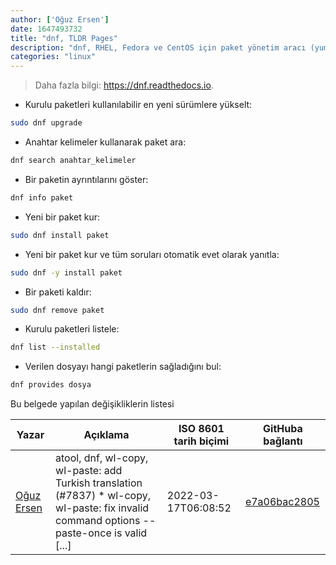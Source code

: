 ```yaml
---
author: ['Oğuz Ersen']
date: 1647493732
title: "dnf, TLDR Pages"
description: "dnf, RHEL, Fedora ve CentOS için paket yönetim aracı (yum'un yerini alır)."
categories: "linux"
---
```

> Daha fazla bilgi: <https://dnf.readthedocs.io>.

- Kurulu paketleri kullanılabilir en yeni sürümlere yükselt:

```bash
sudo dnf upgrade
```

- Anahtar kelimeler kullanarak paket ara:

```bash
dnf search anahtar_kelimeler
```

- Bir paketin ayrıntılarını göster:

```bash
dnf info paket
```

- Yeni bir paket kur:

```bash
sudo dnf install paket
```

- Yeni bir paket kur ve tüm soruları otomatik evet olarak yanıtla:

```bash
sudo dnf -y install paket
```

- Bir paketi kaldır:

```bash
sudo dnf remove paket
```

- Kurulu paketleri listele:

```bash
dnf list --installed
```

- Verilen dosyayı hangi paketlerin sağladığını bul:

```bash
dnf provides dosya
```
Bu belgede yapılan değişikliklerin listesi


Yazar | Açıklama | ISO 8601 tarih biçimi | GitHuba bağlantı
------|-----|-----|-----
[Oğuz Ersen](mailto:oguzersen@protonmail.com) | atool, dnf, wl-copy, wl-paste: add Turkish translation (#7837) * wl-copy, wl-paste: fix invalid command options --paste-once is valid [...] | 2022-03-17T06:08:52 | [e7a06bac2805](https://github.com/tldr-pages/tldr/commit/e7a06bac28057862cb80128905031eab5173ff0b)

